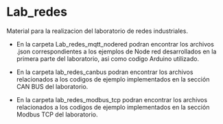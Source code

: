 # Lab_redes
Material para la realizacion del laboratorio de redes industriales.

- En la carpeta Lab_redes_mqtt_nodered podran encontrar los archivos .json correspondientes a los ejemplos de Node red desarrollados en la primera parte del laboratorio, asi como codigo Arduino utilizado.

- En la carpeta lab_redes_canbus podran encontrar los archivos relacionados a los codigos de ejemplo implementados en la sección CAN BUS del laboratorio.
  
- En la carpeta lab_redes_modbus_tcp podran encontrar los archivos relacionados a los codigos de ejemplo implementados en la sección Modbus TCP del laboratorio.
